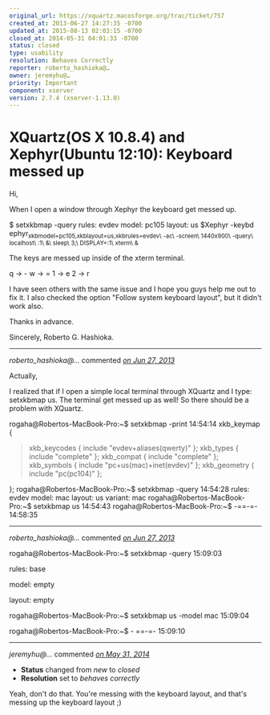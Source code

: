 ```yaml
---
original_url: https://xquartz.macosforge.org/trac/ticket/757
created_at: 2013-06-27 14:27:35 -0700
updated_at: 2015-08-13 02:03:15 -0700
closed_at: 2014-05-31 04:01:33 -0700
status: closed
type: usability
resolution: Behaves Correctly
reporter: roberto_hashioka@…
owner: jeremyhu@…
priority: Important
component: xserver
version: 2.7.4 (xserver-1.13.0)
---
```


XQuartz(OS X 10.8.4) and Xephyr(Ubuntu 12:10): Keyboard messed up
=================================================================


Hi,

When I open a window through Xephyr the keyboard get messed up.

$ setxkbmap -query
rules: evdev
model: pc105
layout: us
$Xephyr -keybd ephyr<sub>xkbmodel=pc105,xkblayout=us,xkbrules=evdev\\ -ac\\ -screen\\ 1440x900\\ -query\\ localhost\\ :1\\ &\\ sleep\\ 3;\\ DISPLAY=:1\\ xterm\\ &
</sub>

The keys are messed up inside of the xterm terminal.

q -&gt; -
w -&gt; =
1 -&gt; e
2 -&gt; r

I have seen others with the same issue and I hope you guys help me out to fix it. I also checked the option "Follow system keyboard layout", but it didn't work also.

Thanks in advance.

Sincerely,
Roberto G. Hashioka.



---

*roberto\_hashioka@…* commented *[on Jun 27, 2013](https://xquartz.macosforge.org/trac/ticket/757#comment:1 "June 27, 2013 at 2:59 PM PDT")*

Actually,

I realized that if I open a simple local terminal through XQuartz and I type: setxkbmap us. The terminal get messed up as well! So there should be a problem with XQuartz.

rogaha@Robertos-MacBook-Pro:~$ setxkbmap -print 14:54:14
xkb\_keymap {

> xkb\_keycodes { include "evdev+aliases(qwerty)" };
> xkb\_types { include "complete" };
> xkb\_compat { include "complete" };
> xkb\_symbols { include "pc+us(mac)+inet(evdev)" };
> xkb\_geometry { include "pc(pc104)" };

};
rogaha@Robertos-MacBook-Pro:~$ setxkbmap -query 14:54:28
rules: evdev
model: mac
layout: us
variant: mac
rogaha@Robertos-MacBook-Pro:~$ setxkbmap us 14:54:43
rogaha@Robertos-MacBook-Pro:~$ -==-=- 14:58:35



---

*roberto\_hashioka@…* commented *[on Jun 27, 2013](https://xquartz.macosforge.org/trac/ticket/757#comment:2 "June 27, 2013 at 3:10 PM PDT")*

rogaha@Robertos-MacBook-Pro:~$ setxkbmap -query 15:09:03

rules: base

model: empty

layout: empty

rogaha@Robertos-MacBook-Pro:~$ setxkbmap us -model mac 15:09:04

rogaha@Robertos-MacBook-Pro:~$ - ==-=- 15:09:10



---

*jeremyhu@…* commented *[on May 31, 2014](https://xquartz.macosforge.org/trac/ticket/757#comment:3 "May 31, 2014 at 4:01 AM PDT")*

-   **Status** changed from *new* to *closed*
-   **Resolution** set to *behaves correctly*

Yeah, don't do that. You're messing with the keyboard layout, and that's messing up the keyboard layout ;)



